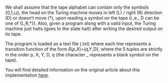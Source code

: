 We shall assume that the tape alphabet can contain only the symbols  {0,1,⊔}, the head on the Turing machine moves in left (L) / right (R) direction (D) or doesn’t move (\*), upon reading a symbol on the tape (i.,e., D can be one of {L,R,*}). Also, given a program along with a valid input, the Turing machine just halts (goes to the state halt) after writing the desired output on its tape.

The program is loaded as a text file (.txt) where each line represents a transition function of the form 𝛿(𝑝,𝑋)=(𝑞,𝑌,D), where the 5 tuples are strictly in the order p, X, Y, D, q (the character _ represents a blank symbol on the tape).

You will find detailed information on the original article about this implementation [here](https://sandipanweb.wordpress.com/2020/08/08/simulating-a-turing-machine-with-python-and-executing-programs/).
